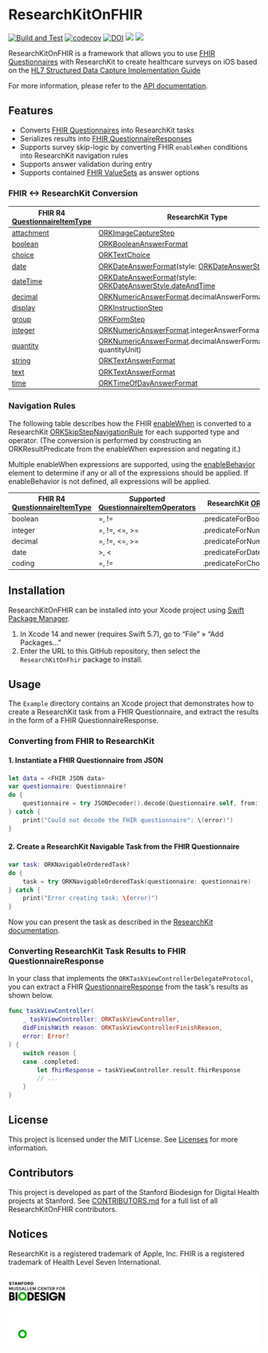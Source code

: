 <!--
                  
This source file is part of the ResearchKitOnFHIR open source project

SPDX-FileCopyrightText: 2022 Stanford Biodesign for Digital Health and the project authors (see CONTRIBUTORS.md)

SPDX-License-Identifier: MIT
             
-->

# ResearchKitOnFHIR

[![Build and Test](https://github.com/StanfordBDHG/ResearchKitOnFHIR/actions/workflows/build-and-test.yml/badge.svg)](https://github.com/StanfordBDHG/ResearchKitOnFHIR/actions/workflows/build-and-test.yml)
[![codecov](https://codecov.io/gh/StanfordBDHG/ResearchKitOnFHIR/branch/main/graph/badge.svg?token=A9IUX2PFCL)](https://codecov.io/gh/StanfordBDHG/ResearchKitOnFHIR)
[![DOI](https://zenodo.org/badge/530673273.svg)](https://zenodo.org/badge/latestdoi/530673273)
[![](https://img.shields.io/endpoint?url=https%3A%2F%2Fswiftpackageindex.com%2Fapi%2Fpackages%2FStanfordBDHG%2FResearchKitOnFHIR%2Fbadge%3Ftype%3Dswift-versions)](https://swiftpackageindex.com/StanfordBDHG/ResearchKitOnFHIR)
[![](https://img.shields.io/endpoint?url=https%3A%2F%2Fswiftpackageindex.com%2Fapi%2Fpackages%2FStanfordBDHG%2FResearchKitOnFHIR%2Fbadge%3Ftype%3Dplatforms)](https://swiftpackageindex.com/StanfordBDHG/ResearchKitOnFHIR)

ResearchKitOnFHIR is a framework that allows you to use [FHIR Questionnaires](https://www.hl7.org/fhir/questionnaire.html) with ResearchKit to create healthcare surveys on iOS based on the [HL7 Structured Data Capture Implementation Guide](http://build.fhir.org/ig/HL7/sdc/)

For more information, please refer to the [API documentation](https://swiftpackageindex.com/StanfordBDHG/ResearchKitOnFHIR/documentation).


## Features

- Converts [FHIR Questionnaires](https://www.hl7.org/fhir/questionnaire.html) into ResearchKit tasks
- Serializes results into [FHIR QuestionnaireResponses](https://www.hl7.org/FHIR/questionnaireresponse.html)
- Supports survey skip-logic by converting FHIR `enableWhen` conditions into ResearchKit navigation rules
- Supports answer validation during entry
- Supports contained [FHIR ValueSets](https://www.hl7.org/fhir/valueset.html) as answer options


### FHIR <-> ResearchKit Conversion

| FHIR R4 [QuestionnaireItemType](https://www.hl7.org/fhir/valueset-item-type.html) | ResearchKit Type | FHIR Response Type
|------------------------------|-----------------------------|--------------------------|
| [attachment](https://www.hl7.org/fhir/codesystem-item-type.html#item-type-attachment) | [ORKImageCaptureStep](http://researchkit.org/docs/Classes/ORKImageCaptureStep.html) | valueAttachment
| [boolean](https://www.hl7.org/fhir/codesystem-item-type.html#item-type-boolean) | [ORKBooleanAnswerFormat](http://researchkit.org/docs/Classes/ORKBooleanAnswerFormat.html) | valueBoolean
| [choice](https://www.hl7.org/fhir/codesystem-item-type.html#item-type-choice) | [ORKTextChoice](http://researchkit.org/docs/Classes/ORKTextChoice.html) | valueCoding
| [date](https://www.hl7.org/fhir/codesystem-item-type.html#item-type-date) | [ORKDateAnswerFormat](http://researchkit.org/docs/Classes/ORKDateAnswerFormat.html)(style: [ORKDateAnswerStyle.date](http://researchkit.org/docs/Constants/ORKDateAnswerStyle.html) | valueDate 
| [dateTime](https://www.hl7.org/fhir/codesystem-item-type.html#item-type-dateTime) | [ORKDateAnswerFormat](http://researchkit.org/docs/Classes/ORKDateAnswerFormat.html)(style: [ORKDateAnswerStyle.dateAndTime](http://researchkit.org/docs/Constants/ORKDateAnswerStyle.html) | valueDateTime
| [decimal](https://www.hl7.org/fhir/codesystem-item-type.html#item-type-decimal) | [ORKNumericAnswerFormat](http://researchkit.org/docs/Classes/ORKNumericAnswerFormat.html).decimalAnswerFormat | valueDecimal 
| [display](https://www.hl7.org/fhir/codesystem-item-type.html#item-type-display) | [ORKInstructionStep](http://researchkit.org/docs/Classes/ORKInstructionStep.html) | *none*
| [group](https://www.hl7.org/fhir/codesystem-item-type.html#item-type-group) | [ORKFormStep](http://researchkit.org/docs/Classes/ORKFormStep.html) | *none*
| [integer](https://www.hl7.org/fhir/codesystem-item-type.html#item-type-integer) | [ORKNumericAnswerFormat](http://researchkit.org/docs/Classes/ORKNumericAnswerFormat.html).integerAnswerFormat | valueInteger 
| [quantity](https://www.hl7.org/fhir/codesystem-item-type.html#item-type-quantity) | [ORKNumericAnswerFormat](http://researchkit.org/docs/Classes/ORKNumericAnswerFormat.html).decimalAnswerFormat(withUnit: quantityUnit) | valueQuantity
| [string](https://www.hl7.org/fhir/codesystem-item-type.html#item-type-string) | [ORKTextAnswerFormat](http://researchkit.org/docs/Classes/ORKTextAnswerFormat.html) | valueString  
| [text](https://www.hl7.org/fhir/codesystem-item-type.html#item-type-text) | [ORKTextAnswerFormat](http://researchkit.org/docs/Classes/ORKTextAnswerFormat.html) | valueString 
| [time](https://www.hl7.org/fhir/codesystem-item-type.html#item-type-time) | [ORKTimeOfDayAnswerFormat](http://researchkit.org/docs/Classes/ORKTimeOfDayAnswerFormat.html) | valueTime 


### Navigation Rules

The following table describes how the FHIR [enableWhen](https://www.hl7.org/fhir/questionnaire-definitions.html#Questionnaire.item.enableWhen) is converted to a ResearchKit [ORKSkipStepNavigationRule](http://researchkit.org/docs/Classes/ORKSkipStepNavigationRule.html) for each supported type and operator. (The conversion is performed by constructing an ORKResultPredicate from the enableWhen expression and negating it.) 

Multiple enableWhen expressions are supported, using the [enableBehavior](https://www.hl7.org/fhir/questionnaire-definitions.html#Questionnaire.item.enableBehavior) element to determine if any or all of the expressions should be applied. If enableBehavior is not defined, all expressions will be applied.

| FHIR R4 [QuestionnaireItemType](https://www.hl7.org/fhir/valueset-item-type.html) | Supported [QuestionnaireItemOperators](https://www.hl7.org/fhir/valueset-questionnaire-enable-operator.html) | ResearchKit [ORKResultPredicate](http://researchkit.org/docs/Classes/ORKResultPredicate.html) |
| ---------------------------- | ------------------- | ------------------------------ |
| boolean | =, != | .predicateForBooleanQuestionResult
| integer | =, !=, <=, >= | .predicateForNumericQuestionResult
| decimal | =, !=, <=, >= | .predicateForNumericQuestionResult
| date | >, < | .predicateForDateQuestionResult
| coding | =, != | .predicateForChoiceQuestionResult


## Installation

ResearchKitOnFHIR can be installed into your Xcode project using [Swift Package Manager](https://github.com/apple/swift-package-manager).

1. In Xcode 14 and newer (requires Swift 5.7), go to “File” » “Add Packages...”
2. Enter the URL to this GitHub repository, then select the `ResearchKitOnFhir` package to install.


## Usage

The `Example` directory contains an Xcode project that demonstrates how to create a ResearchKit task from a FHIR Questionnaire, and extract the results in the form of a FHIR QuestionnaireResponse.

### Converting from FHIR to ResearchKit

#### 1. Instantiate a FHIR Questionnaire from JSON

```swift
let data = <FHIR JSON data>
var questionnaire: Questionnaire?
do {
    questionnaire = try JSONDecoder().decode(Questionnaire.self, from: data)
} catch {
    print("Could not decode the FHIR questionnaire": \(error)")
}
```

#### 2. Create a ResearchKit Navigable Task from the FHIR Questionnaire

```swift
var task: ORKNavigableOrderedTask?
do {
    task = try ORKNavigableOrderedTask(questionnaire: questionnaire)
} catch {
    print("Error creating task: \(error)")
}
```

Now you can present the task as described in the [ResearchKit documentation](https://github.com/StanfordBDHG/researchkit#4-present-the-task).

### Converting ResearchKit Task Results to FHIR QuestionnaireResponse

In your class that implements the `ORKTaskViewControllerDelegateProtocol`, you can extract a FHIR [QuestionnaireResponse](https://www.hl7.org/FHIR/questionnaireresponse.html) from the task's results as shown below.

```swift
func taskViewController(
    _ taskViewController: ORKTaskViewController, 
    didFinishWith reason: ORKTaskViewControllerFinishReason, 
    error: Error?
) {
    switch reason {
    case .completed:
        let fhirResponse = taskViewController.result.fhirResponse
        // ...
    }
}
```


## License

This project is licensed under the MIT License. See [Licenses](https://github.com/StanfordBDHG/ResearchKitOnFHIR/tree/main/LICENSES) for more information.


## Contributors

This project is developed as part of the Stanford Biodesign for Digital Health projects at Stanford.
See [CONTRIBUTORS.md](https://github.com/StanfordBDHG/ResearchKitOnFHIR/tree/main/CONTRIBUTORS.md) for a full list of all ResearchKitOnFHIR contributors.


## Notices

ResearchKit is a registered trademark of Apple, Inc.
FHIR is a registered trademark of Health Level Seven International.

![Stanford Byers Center for Biodesign Logo](https://raw.githubusercontent.com/StanfordBDHG/.github/main/assets/biodesign-footer-light.png#gh-light-mode-only)
![Stanford Byers Center for Biodesign Logo](https://raw.githubusercontent.com/StanfordBDHG/.github/main/assets/biodesign-footer-dark.png#gh-dark-mode-only)
